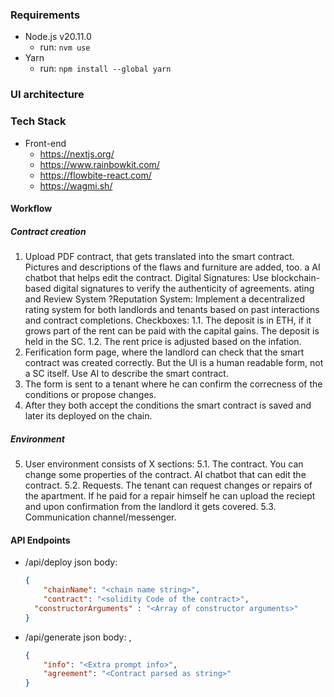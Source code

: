 ### Requirements

- Node.js v20.11.0
  - run: `nvm use`
- Yarn
  - run: `npm install --global yarn`

### UI architecture

### Tech Stack
* Front-end
    * https://nextjs.org/
    * https://www.rainbowkit.com/
    * https://flowbite-react.com/
    * https://wagmi.sh/

#### Workflow

##### Contract creation

1. Upload PDF contract, that gets translated into the smart contract. Pictures and descriptions of the flaws and furniture are added, too. a AI chatbot that helps edit the contract.
   Digital Signatures: Use blockchain-based digital signatures to verify the authenticity of agreements.
   ating and Review System
   ?Reputation System: Implement a decentralized rating system for both landlords and tenants based on past interactions and contract completions.
   Checkboxes:
   1.1. The deposit is in ETH, if it grows part of the rent can be paid with the capital gains. The deposit is held in the SC.
   1.2. The rent price is adjusted based on the infation.
2. Ferification form page, where the landlord can check that the smart contract was created correctly. But the UI is a human readable form, not a SC itself. Use AI to describe the smart contract.
3. The form is sent to a tenant where he can confirm the correcness of the conditions or propose changes.
4. After they both accept the conditions the smart contract is saved and later its deployed on the chain.

##### Environment

5. User environment consists of X sections:
   5.1. The contract. You can change some properties of the contract. AI chatbot that can edit the contract.
   5.2. Requests. The tenant can request changes or repairs of the apartment. If he paid for a repair himself he can upload the reciept and upon confirmation from the landlord it gets covered.
   5.3. Communication channel/messenger.


#### API Endpoints

* /api/deploy json body:
  ```json
  {
	  "chainName": "<chain name string>",
	  "contract": "<solidity Code of the contract>",
    "constructorArguments" : "<Array of constructor arguments>"
  }
  ```

* /api/generate json body:  ,  
  ```json
  {
	  "info": "<Extra prompt info>",
	  "agreement": "<Contract parsed as string>"
  }
  ```